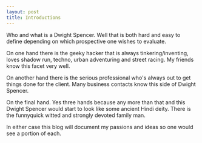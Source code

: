 ```yaml
---
layout: post
title: Introductions
---
```

Who and what is a Dwight Spencer. Well that is both hard and easy to define depending on which prospective one wishes to evaluate.

  
On one hand there is the geeky hacker that is always tinkering/inventing, loves shadow run, techno, urban adventuring and street racing. My friends know this facet very well.  
  
On another hand there is the serious professional who's always out to get things done for the client. Many business contacts know this side of Dwight Spencer.  
  
On the final hand. Yes three hands because any more than that and this Dwight Spencer would start to look like some ancient Hindi deity. There is the funnyquick witted and strongly devoted family man.  
  
In either case this blog will document my passions and ideas so one would see a portion of each.